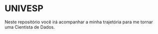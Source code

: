 # UNIVESP
Neste repositório você irá acompanhar a minha trajetória para me tornar uma Cientista de Dados. 

